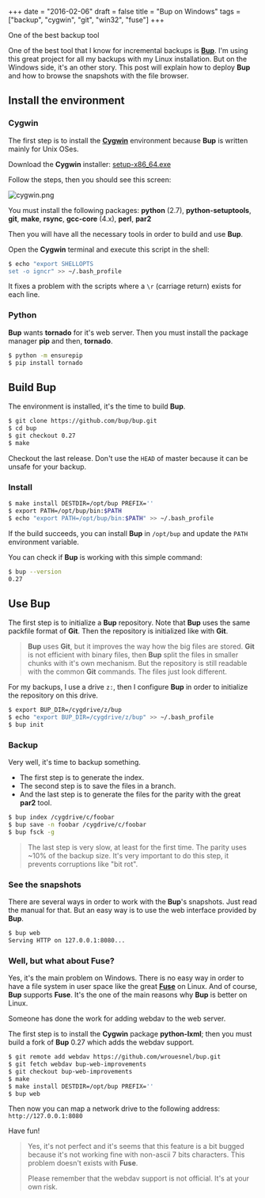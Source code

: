 +++
date = "2016-02-06"
draft = false
title = "Bup on Windows"
tags = ["backup", "cygwin", "git", "win32", "fuse"]
+++

One of the best backup tool

<!--more-->

One of the best tool that I know for incremental backups is
[**Bup**](https://bup.github.io). I'm using this great project for all my
backups with my Linux installation. But on the Windows side, it's an other
story. This post will explain how to deploy **Bup** and how to browse the
snapshots with the file browser.

## Install the environment

### Cygwin

The first step is to install the [**Cygwin**](https://www.cygwin.com/)
environment because **Bup** is written mainly for Unix OSes.

Download the **Cygwin** installer:
[setup-x86_64.exe](https://www.cygwin.com/setup-x86_64.exe)

Follow the steps, then you should see this screen:

![cygwin.png](/img/cygwin.png)

You must install the following packages: **python** (2.7),
**python-setuptools**, **git**, **make**, **rsync**, **gcc-core** (4.x),
**perl**, **par2**

Then you will have all the necessary tools in order to build and use **Bup**.

Open the **Cygwin** terminal and execute this script in the shell:

```bash
$ echo "export SHELLOPTS
set -o igncr" >> ~/.bash_profile
```

It fixes a problem with the scripts where a `\r` (carriage return) exists for
each line.

### Python

**Bup** wants **tornado** for it's web server. Then you must install the package
manager **pip** and then, **tornado**.

```bash
$ python -m ensurepip
$ pip install tornado
```

## Build Bup

The environment is installed, it's the time to build **Bup**.

```bash
$ git clone https://github.com/bup/bup.git
$ cd bup
$ git checkout 0.27
$ make
```

Checkout the last release. Don't use the `HEAD` of master because it can be
unsafe for your backup.

### Install

```bash
$ make install DESTDIR=/opt/bup PREFIX=''
$ export PATH=/opt/bup/bin:$PATH
$ echo "export PATH=/opt/bup/bin:$PATH" >> ~/.bash_profile
```

If the build succeeds, you can install **Bup** in `/opt/bup` and update the
`PATH` environment variable.

You can check if **Bup** is working with this simple command:

```bash
$ bup --version
0.27
```

## Use Bup

The first step is to initialize a **Bup** repository. Note that **Bup** uses the
same packfile format of **Git**. Then the repository is initialized like with
**Git**.

> **Bup** uses **Git**, but it improves the way how the big files are stored.
> **Git** is not efficient with binary files, then **Bup** split the files in
> smaller chunks with it's own mechanism. But the repository is still readable
> with the common **Git** commands. The files just look different.

For my backups, I use a drive `z:`, then I configure **Bup** in order to
initialize the repository on this drive.

```bash
$ export BUP_DIR=/cygdrive/z/bup
$ echo "export BUP_DIR=/cygdrive/z/bup" >> ~/.bash_profile
$ bup init
```

### Backup

Very well, it's time to backup something.

- The first step is to generate the index.
- The second step is to save the files in a branch.
- And the last step is to generate the files for the parity with the great
  **par2** tool.

```bash
$ bup index /cygdrive/c/foobar
$ bup save -n foobar /cygdrive/c/foobar
$ bup fsck -g
```

> The last step is very slow, at least for the first time. The parity uses ~10%
> of the backup size. It's very important to do this step, it prevents
> corruptions like "bit rot".

### See the snapshots

There are several ways in order to work with the **Bup**'s snapshots. Just read
the manual for that. But an easy way is to use the web interface provided by
**Bup**.

```bash
$ bup web
Serving HTTP on 127.0.0.1:8080...
```

### Well, but what about Fuse?

Yes, it's the main problem on Windows. There is no easy way in order to have a
file system in user space like the great
[**Fuse**](https://en.wikipedia.org/wiki/Filesystem_in_Userspace) on Linux. And
of course, **Bup** supports **Fuse**. It's the one of the main reasons why
**Bup** is better on Linux.

Someone has done the work for adding webdav to the web server.

The first step is to install the **Cygwin** package **python-lxml**; then you
must build a fork of **Bup** 0.27 which adds the webdav support.

```bash
$ git remote add webdav https://github.com/wrouesnel/bup.git
$ git fetch webdav bup-web-improvements
$ git checkout bup-web-improvements
$ make
$ make install DESTDIR=/opt/bup PREFIX=''
$ bup web
```

Then now you can map a network drive to the following address:
`http://127.0.0.1:8080`

Have fun!

> Yes, it's not perfect and it's seems that this feature is a bit bugged because
> it's not working fine with non-ascii 7 bits characters. This problem doesn't
> exists with **Fuse**.
>
> Please remember that the webdav support is not official. It's at your own
> risk.
